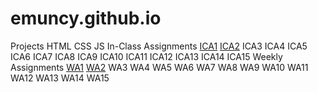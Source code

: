 # emuncy.github.io

Projects
    HTML
    CSS
    JS
In-Class Assignments
    [ICA1](ica/Ellie%20Muncy%20ICA1%20--%20How%20to%20Search.docx)
    [ICA2](ica/Muncy_Ellie%20ICA2%20--%20Exploring%20Directory%20Structures%20(Week%202).docx)
    ICA3
    ICA4
    ICA5
    ICA6
    ICA7
    ICA8
    ICA9
    ICA10
    ICA11
    ICA12
    ICA13
    ICA14
    ICA15
Weekly Assignments
    [WA1](emuncy.github.io/wa/wa1.html)
    [WA2](emuncy.github.io/wa/wa2.html)
    WA3
    WA4
    WA5
    WA6
    WA7
    WA8
    WA9
    WA10
    WA11
    WA12
    WA13
    WA14
    WA15
    
